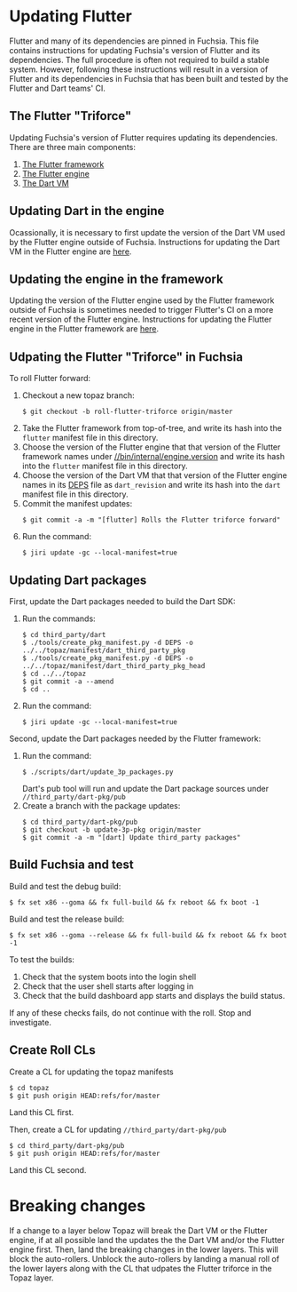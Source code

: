 # Updating Flutter

Flutter and many of its dependencies are pinned in Fuchsia.
This file contains instructions for updating Fuchsia's version of Flutter and
its dependencies. The full procedure is often not required to build a stable
system. However, following these instructions will result in a version of
Flutter and its dependencies in Fuchsia that has been built and tested by the
Flutter and Dart teams' CI.

## The Flutter "Triforce"

Updating Fuchsia's version of Flutter requires updating its dependencies. There
are three main components:
  1. [The Flutter framework](https://github.com/flutter/flutter)
  2. [The Flutter engine](https://github.com/flutter/engine)
  3. [The Dart VM](https://github.com/dart-lang/sdk)

## Updating Dart in the engine

Ocassionally, it is necessary to first update the version of the Dart VM used by
the Flutter engine outside of Fuchsia. Instructions for updating the Dart VM in
the Flutter engine are
[here](https://github.com/flutter/engine/wiki/Rolling-Dart).

## Updating the engine in the framework

Updating the version of the Flutter engine used by the Flutter framework outside
of Fuchsia is sometimes needed to trigger Flutter's CI on a more recent version
of the Flutter engine. Instructions for updating the Flutter engine in the
Flutter framework are
[here](https://github.com/flutter/engine/wiki/Release-process).

## Udpating the Flutter "Triforce" in Fuchsia

To roll Flutter forward:
  1. Checkout a new topaz branch:
     ```
     $ git checkout -b roll-flutter-triforce origin/master
     ```
  2. Take the Flutter framework from top-of-tree, and write its hash into the
     `flutter` manifest file in this directory.
  3. Choose the version of the Flutter engine that that version of the Flutter
     framework names under
     [//bin/internal/engine.version](https://github.com/flutter/flutter/blob/master/bin/internal/engine.version)
     and write its hash into the `flutter` manifest file in this directory.
  4. Choose the version of the Dart VM that that version of the Flutter engine
     names in its [DEPS](https://github.com/flutter/engine/blob/master/DEPS)
     file as `dart_revision` and write its hash into the `dart` manifest file
     in this directory.
  5. Commit the manifest updates:
     ```
     $ git commit -a -m "[flutter] Rolls the Flutter triforce forward"
     ```
  6. Run the command:
     ```
     $ jiri update -gc --local-manifest=true
     ```

## Updating Dart packages

First, update the Dart packages needed to build the Dart SDK:
  1. Run the commands:
     ```
     $ cd third_party/dart
     $ ./tools/create_pkg_manifest.py -d DEPS -o ../../topaz/manifest/dart_third_party_pkg
     $ ./tools/create_pkg_manifest.py -d DEPS -o ../../topaz/manifest/dart_third_party_pkg_head
     $ cd ../../topaz
     $ git commit -a --amend
     $ cd ..
     ```
  2. Run the command:
     ```
     $ jiri update -gc --local-manifest=true
     ```

Second, update the Dart packages needed by the Flutter framework:
  1. Run the command:
     ```
     $ ./scripts/dart/update_3p_packages.py
     ```
     Dart's pub tool will run and update the Dart package sources under
     `//third_party/dart-pkg/pub`
  2. Create a branch with the package updates:
     ```
     $ cd third_party/dart-pkg/pub
     $ git checkout -b update-3p-pkg origin/master
     $ git commit -a -m "[dart] Update third_party packages"
     ```

## Build Fuchsia and test

Build and test the debug build:
```
$ fx set x86 --goma && fx full-build && fx reboot && fx boot -1
```

Build and test the release build:
```
$ fx set x86 --goma --release && fx full-build && fx reboot && fx boot -1
```

To test the builds:
1. Check that the system boots into the login shell
2. Check that the user shell starts after logging in
3. Check that the build dashboard app starts and displays the build status.

If any of these checks fails, do not continue with the roll. Stop and
investigate.

## Create Roll CLs

Create a CL for updating the topaz manifests
```
$ cd topaz
$ git push origin HEAD:refs/for/master
```
Land this CL first.

Then, create a CL for updating `//third_party/dart-pkg/pub`
```
$ cd third_party/dart-pkg/pub
$ git push origin HEAD:refs/for/master
```
Land this CL second.

# Breaking changes

If a change to a layer below Topaz will break the Dart VM or the Flutter engine,
if at all possible land the updates the the Dart VM and/or the Flutter engine
first. Then, land the breaking changes in the lower layers. This will block
the auto-rollers. Unblock the auto-rollers by landing a manual roll of the
lower layers along with the CL that udpates the Flutter triforce in the Topaz
layer.
